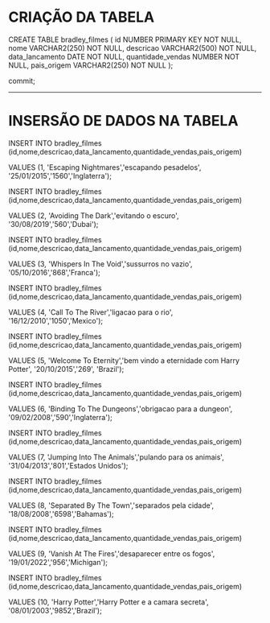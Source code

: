 # CRIAÇÃO DA TABELA
CREATE TABLE bradley_filmes (
    id NUMBER PRIMARY KEY NOT NULL,
    nome VARCHAR2(250) NOT NULL, 
    descricao VARCHAR2(500) NOT NULL, 
    data_lancamento DATE NOT NULL, 
    quantidade_vendas NUMBER NOT NULL, 
    pais_origem VARCHAR2(250) NOT NULL
);

commit;

--- 

# INSERSÃO DE DADOS NA TABELA

INSERT INTO bradley_filmes (id,nome,descricao,data_lancamento,quantidade_vendas,pais_origem)

VALUES (1, 'Escaping Nightmares','escapando pesadelos', '25/01/2015','1560','Inglaterra'); 

INSERT INTO bradley_filmes (id,nome,descricao,data_lancamento,quantidade_vendas,pais_origem) 

VALUES (2, 'Avoiding The Dark','evitando o escuro', '30/08/2019','560','Dubai'); 

INSERT INTO bradley_filmes (id,nome,descricao,data_lancamento,quantidade_vendas,pais_origem) 

VALUES (3, 'Whispers In The Void','sussurros no vazio', '05/10/2016','868','Franca'); 

INSERT INTO bradley_filmes (id,nome,descricao,data_lancamento,quantidade_vendas,pais_origem) 

VALUES (4, 'Call To The River','ligacao para o rio', '16/12/2010','1050','Mexico'); 

INSERT INTO bradley_filmes (id,nome,descricao,data_lancamento,quantidade_vendas,pais_origem) 

VALUES (5, 'Welcome To Eternity','bem vindo a eternidade com Harry Potter', '20/10/2015','269', 'Brazil'); 

INSERT INTO bradley_filmes (id,nome,descricao,data_lancamento,quantidade_vendas,pais_origem) 

VALUES (6, 'Binding To The Dungeons','obrigacao para a dungeon', '09/02/2008','590','Inglaterra'); 

INSERT INTO bradley_filmes (id,nome,descricao,data_lancamento,quantidade_vendas,pais_origem) 

VALUES (7, 'Jumping Into The Animals','pulando para os animais', '31/04/2013','801','Estados Unidos'); 

INSERT INTO bradley_filmes (id,nome,descricao,data_lancamento,quantidade_vendas,pais_origem) 

VALUES (8, 'Separated By The Town','separados pela cidade', '18/08/2008','6598','Bahamas'); 

INSERT INTO bradley_filmes (id,nome,descricao,data_lancamento,quantidade_vendas,pais_origem) 

VALUES (9, 'Vanish At The Fires','desaparecer entre os fogos', '19/01/2022','956','Michigan'); 

INSERT INTO bradley_filmes (id,nome,descricao,data_lancamento,quantidade_vendas,pais_origem) 

VALUES (10, 'Harry Potter','Harry Potter e a camara secreta', '08/01/2003','9852','Brazil');